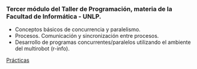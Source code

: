 ### Tercer módulo del Taller de Programación, materia de la Facultad de Informática - UNLP.

* Conceptos básicos de concurrencia y paralelismo.
* Procesos. Comunicación y sincronización entre procesos.
* Desarrollo de programas concurrentes/paralelos utilizando el ambiente del multirobot (r-info).

[Prácticas](https://drive.google.com/drive/folders/1pMdgem9Ijabq7n0v6gEBbkx2x-3RHhSK?usp=sharing)


